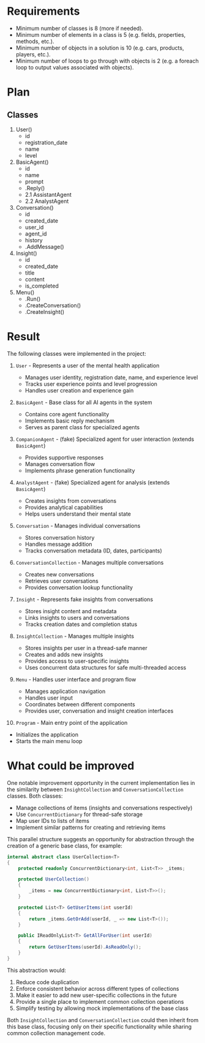 # Requirements
- Minimum number of classes is 8 (more if needed).
- Minimum number of elements in a class is 5 (e.g. fields, properties, methods, etc.).
- Minimum number of objects in a solution is 10 (e.g. cars, products, players, etc.).
- Minimum number of loops to go through with objects is 2 (e.g. a foreach loop to output values ​​associated with objects).

# Plan
## Classes
1. User()
    - id
    - registration_date
    - name
    - level
2. BasicAgent()
    - id
    - name
    - prompt
    - .Reply()
    - 2.1 AssistantAgent
    - 2.2 AnalystAgent
3. Conversation()
    - id
    - created_date
    - user_id
    - agent_id
    - history
    - .AddMessage()
4. Insight()
    - id
    - created_date
    - title
    - content
    - is_completed
5. Menu()
    - .Run()
    - .CreateConversation()
    - .CreateInsight()

# Result
The following classes were implemented in the project:

1. `User` - Represents a user of the mental health application
   - Manages user identity, registration date, name, and experience level
   - Tracks user experience points and level progression
   - Handles user creation and experience gain

2. `BasicAgent` - Base class for all AI agents in the system
   - Contains core agent functionality
   - Implements basic reply mechanism
   - Serves as parent class for specialized agents

3. `CompanionAgent` - (fake) Specialized agent for user interaction (extends `BasicAgent`)
   - Provides supportive responses
   - Manages conversation flow
   - Implements phrase generation functionality

4. `AnalystAgent` - (fake) Specialized agent for analysis (extends `BasicAgent`)
   - Creates insights from conversations
   - Provides analytical capabilities
   - Helps users understand their mental state

5. `Conversation` - Manages individual conversations
   - Stores conversation history
   - Handles message addition
   - Tracks conversation metadata (ID, dates, participants)

6. `ConversationCollection` - Manages multiple conversations
   - Creates new conversations
   - Retrieves user conversations
   - Provides conversation lookup functionality

7. `Insight` - Represents fake insights from conversations
   - Stores insight content and metadata
   - Links insights to users and conversations
   - Tracks creation dates and completion status

8. `InsightCollection` - Manages multiple insights
   - Stores insights per user in a thread-safe manner
   - Creates and adds new insights
   - Provides access to user-specific insights
   - Uses concurrent data structures for safe multi-threaded access

9. `Menu` - Handles user interface and program flow
   - Manages application navigation
   - Handles user input
   - Coordinates between different components
   - Provides user, conversation and insight creation interfaces

10. `Program` - Main entry point of the application
   - Initializes the application
   - Starts the main menu loop

# What could be improved
One notable improvement opportunity in the current implementation lies in the similarity between `InsightCollection` and `ConversationCollection` classes. Both classes:
- Manage collections of items (insights and conversations respectively)
- Use `ConcurrentDictionary` for thread-safe storage
- Map user IDs to lists of items
- Implement similar patterns for creating and retrieving items

This parallel structure suggests an opportunity for abstraction through the creation of a generic base class, for example:

```csharp
internal abstract class UserCollection<T>
{
    protected readonly ConcurrentDictionary<int, List<T>> _items;

    protected UserCollection()
    {
        _items = new ConcurrentDictionary<int, List<T>>();
    }

    protected List<T> GetUserItems(int userId)
    {
        return _items.GetOrAdd(userId, _ => new List<T>());
    }

    public IReadOnlyList<T> GetAllForUser(int userId)
    {
        return GetUserItems(userId).AsReadOnly();
    }
}
```

This abstraction would:
1. Reduce code duplication
2. Enforce consistent behavior across different types of collections
3. Make it easier to add new user-specific collections in the future
4. Provide a single place to implement common collection operations
5. Simplify testing by allowing mock implementations of the base class

Both `InsightCollection` and `ConversationCollection` could then inherit from this base class, focusing only on their specific functionality while sharing common collection management code.
